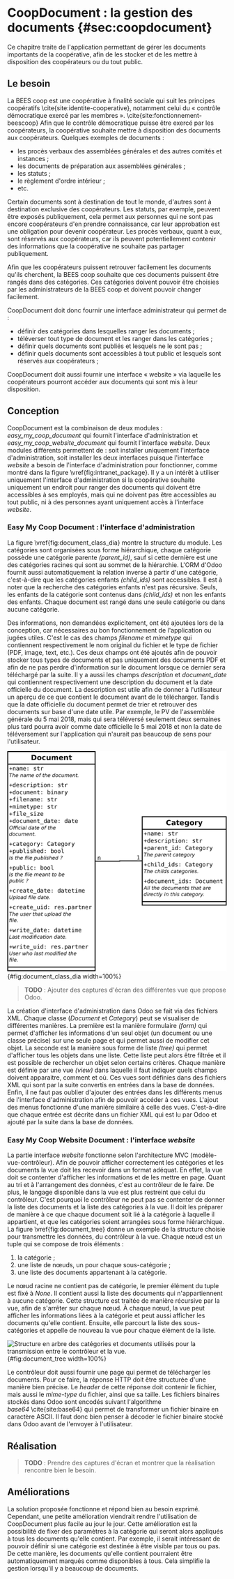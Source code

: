 # CoopDocument : la gestion des documents {#sec:coopdocument}

Ce chapitre traite de l'application permettant de gérer les documents
importants de la coopérative, afin de les stocker et de les mettre à
disposition des coopérateurs ou du tout public.


## Le besoin

La BEES coop est une coopérative à finalité sociale qui suit les
principes coopératifs \cite{site:identite-cooperative}, notamment celui
du « contrôle démocratique exercé par les
membres ». \cite{site:fonctionnement-beescoop}
Afin que le contrôle démocratique puisse être exercé par les
coopérateurs, la coopérative souhaite mettre à disposition des documents
aux coopérateurs. Quelques exemples de documents :

- les procès verbaux des assemblées générales et des autres comités et
  instances ;
- les documents de préparation aux assemblées générales ;
- les statuts ;
- le règlement d'ordre intérieur ;
- etc.

Certain documents sont à destination de tout le monde, d'autres sont à
destination exclusive des coopérateurs. Les statuts, par exemple,
peuvent être exposés publiquement, cela permet aux personnes qui ne
sont pas encore coopérateurs d'en prendre connaissance, car leur
approbation est une obligation pour devenir coopérateur.  Les procès
verbaux, quant à eux, sont réservés aux coopérateurs, car ils peuvent
potentiellement contenir des informations que la coopérative ne souhaite
pas partager publiquement.

Afin que les coopérateurs puissent retrouver facilement les documents
qu'ils cherchent, la BEES coop souhaite que ces documents puissent être
rangés dans des catégories. Ces catégories doivent pouvoir être choisies
par les administrateurs de la BEES coop et doivent pouvoir changer
facilement.

CoopDocument doit donc fournir une interface administrateur qui permet
de :

- définir des catégories dans lesquelles ranger les documents ;
- téléverser tout type de document et les ranger dans les catégories ;
- définir quels documents sont publiés et lesquels ne le sont pas ;
- définir quels documents sont accessibles à tout public et lesquels
  sont réservés aux coopérateurs ;

CoopDocument doit aussi fournir une interface « website » via laquelle
les coopérateurs pourront accéder aux documents qui sont mis à leur
disposition.


## Conception

CoopDocument est la combinaison de deux modules :
*easy_my_coop_document* qui fournit l'interface d'administration et
*easy_my_coop_website_document* qui fournit l'interface *website*. Deux
modules différents permettent de : soit installer uniquement l'interface
d'administration, soit installer les deux interfaces puisque l'interface
*website* a besoin de l'interface d'administration pour fonctionner,
comme montré dans la figure \vref{fig:intranet_package}. Il y a un
intérêt à utiliser uniquement l'interface d'administration si la
coopérative souhaite uniquement un endroit pour ranger des documents qui
doivent être accessibles à ses employés, mais qui ne doivent pas être
accessibles au tout public, ni à des personnes ayant uniquement accès à
l'interface *website*.


### Easy My Coop Document : l'interface d'administration

La figure \vref{fig:document_class_dia} montre la structure du module.
Les catégories sont organisées sous forme hiérarchique, chaque catégorie
possède une catégorie parente *(parent_id)*, sauf si cette dernière est
une des catégories racines qui sont au sommet de la hiérarchie. L'ORM
d'Odoo fournit aussi automatiquement la relation inverse à partir d'une
catégorie, c'est-à-dire que les catégories enfants *(child_ids)* sont
accessibles. Il est à noter que la recherche des catégories enfants
n'est pas récursive. Seuls, les enfants de la catégorie sont contenus
dans *(child_ids)* et non les enfants des enfants. Chaque document est
rangé dans une seule catégorie ou dans aucune catégorie.

Des informations, non demandées explicitement, ont été ajoutées lors de
la conception, car nécessaires au bon fonctionnement de l'application ou
jugées utiles. C'est le cas des champs *filename* et *mimetype* qui
contiennent respectivement le nom original du fichier et le type de
fichier (PDF, image, text, etc.). Ces deux champs ont été ajoutés afin
de pouvoir stocker tous types de documents et pas uniquement des
documents PDF et afin de ne pas perdre d'information sur le document
lorsque ce dernier sera téléchargé par la suite. Il y a aussi les champs
*description* et *document_date* qui contiennent respectivement une
description du document et la date officielle du document. La
description est utile afin de donner à l'utilisateur un aperçu de ce que
contient le document avant de le télécharger. Tandis que la date
officielle du document permet de trier et retrouver des documents sur
base d'une date utile. Par exemple, le PV de l'assemblée générale du 5
mai 2018, mais qui sera téléversé seulement deux semaines plus tard
pourra avoir comme date officielle le 5 mai 2018 et non la date de
téléversement sur l'application qui n'aurait pas beaucoup de sens pour
l'utilisateur.

![Diagramme de classes de *easy_my_coop_document*.](images/easy_my_coop_document.png){#fig:document_class_dia
width=100%}

> **TODO** : Ajouter des captures d'écran des différentes vue que
> propose Odoo.

La création d'interface d'administration dans Odoo se fait via des
fichiers XML. Chaque classe (*Document* et *Category*) peut se
visualiser de différentes manières. La première est la manière
formulaire *(form)* qui permet d'afficher les informations d'un seul
objet (un document ou une classe précise) sur une seule page et qui
permet aussi de modifier cet objet. La seconde est la manière sous forme
de liste *(tree)* qui permet d'afficher tous les objets dans une liste.
Cette liste peut alors être filtrée et il est possible de rechercher un
objet selon certains critères. Chaque manière est définie par une vue
*(view)* dans laquelle il faut indiquer quels champs doivent apparaitre,
comment et où. Ces vues sont définies dans des fichiers XML qui sont par
la suite convertis en entrées dans la base de données. Enfin, il ne faut
pas oublier d'ajouter des entrées dans les différents menus de
l'interface d'administration afin de pouvoir accéder à ces vues. L'ajout
des menus fonctionne d'une manière similaire à celle des vues.
C'est-à-dire que chaque entrée est décrite dans un fichier XML qui est
lu par Odoo et ajouté par la suite dans la base de données.


### Easy My Coop Website Document : l'interface *website*

La partie interface *website* fonctionne selon l'architecture MVC
(modèle-vue-contrôleur). Afin de pouvoir afficher correctement les
catégories et les documents la vue doit les recevoir dans un format
adéquat. En effet, la vue doit se contenter d'afficher les informations
et de les mettre en page. Quant au tri et à l'arrangement des données,
c'est au contrôleur de le faire. De plus, le langage disponible dans la
vue est plus restreint que celui du contrôleur. C'est pourquoi le
contrôleur ne peut pas se contenter de donner la liste des documents et
la liste des catégories à la vue. Il doit les préparer de manière à ce
que chaque document soit lié à la catégorie à laquelle il appartient, et
que les catégories soient arrangées sous forme hiérarchique. La
figure \vref{fig:document_tree} donne un exemple de la structure choisie
pour transmettre les données, du contrôleur à la vue. Chaque nœud est un
tuple qui se compose de trois éléments :

1. la catégorie ;
2. une liste de nœuds, un pour chaque sous-catégorie ;
3. une liste des documents appartenant à la catégorie.

Le nœud racine ne contient pas de catégorie, le premier élément du tuple
est fixé à *None*. Il contient aussi la liste des documents qui
n'appartiennent à aucune catégorie. Cette structure est traitée de
manière récursive par la vue, afin de s'arrêter sur chaque nœud. À
chaque nœud, la vue peut afficher les informations liées à la catégorie
et peut aussi afficher les documents qu'elle contient. Ensuite, elle
parcourt la liste des sous-catégories et appelle de nouveau la vue pour
chaque élément de la liste.

![Structure en arbre des catégories et documents utilisés pour
la transmission entre le contrôleur et la vue.](
images/document-tree.png){#fig:document_tree width=100%}

Le contrôleur doit aussi fournir une page qui permet de télécharger les
documents. Pour ce faire, la réponse HTTP doit être structurée d'une
manière bien précise. Le *header* de cette réponse doit contenir le
fichier, mais aussi le *mime-type* du fichier, ainsi que sa taille. Les
fichiers binaires stockés dans Odoo sont encodés suivant l'algorithme
*base64* \cite{site:base64} qui permet de transformer un fichier binaire
en caractère ASCII. Il faut donc bien penser à décoder le fichier
binaire stocké dans Odoo avant de l'envoyer à l'utilisateur.


## Réalisation

> **TODO** : Prendre des captures d'écran et montrer que la réalisation
> rencontre bien le besoin.

## Améliorations

La solution proposée fonctionne et répond bien au besoin exprimé.
Cependant, une petite amélioration viendrait rendre l'utilisation de
CoopDocument plus facile au jour le jour. Cette amélioration est la
possibilité de fixer des paramètres à la catégorie qui seront alors
appliqués à tous les documents qu'elle contient. Par exemple, il serait
intéressant de pouvoir définir si une catégorie est destinée à être
visible par tous ou pas. De cette manière, les documents qu'elle
contient pourraient être automatiquement marqués comme disponibles à
tous. Cela simplifie la gestion lorsqu'il y a beaucoup de documents.
